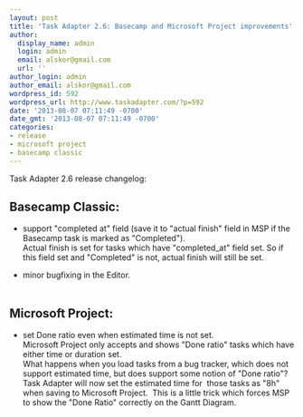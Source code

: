 ```yaml
---
layout: post
title: 'Task Adapter 2.6: Basecamp and Microsoft Project improvements'
author:
  display_name: admin
  login: admin
  email: alskor@gmail.com
  url: ''
author_login: admin
author_email: alskor@gmail.com
wordpress_id: 592
wordpress_url: http://www.taskadapter.com/?p=592
date: '2013-08-07 07:11:49 -0700'
date_gmt: '2013-08-07 07:11:49 -0700'
categories:
- release
- microsoft project
- basecamp classic
---
```

<p>Task Adapter 2.6 release changelog:</p>
<h2>Basecamp Classic:</h2></p>
<ul>
<li>support "completed at" field (save it to "actual finish" field in MSP if the Basecamp task is marked as "Completed").<br />
Actual finish is set for tasks which have "completed_at" field set. So if this field set and "Completed" is not, actual finish will still be set.</li></p>
<li>minor bugfixing in the Editor.</li><br />
</ul></p>
<h2>Microsoft Project:</h2></p>
<ul>
<li>set Done ratio even when estimated time is not set.<br />
Microsoft Project only accepts and shows "Done ratio" tasks which have either time or duration set.<br />
What happens when you load tasks from a bug tracker, which does not support estimated time, but does support some notion of "Done ratio"? Task Adapter will now set the estimated time for &nbsp;those tasks as "8h" when saving to Microsoft Project. &nbsp;This is a little trick which forces MSP to show the "Done Ratio" correctly on the Gantt Diagram.</li><br />
</ul></p>
